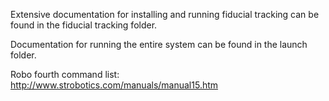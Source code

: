 Extensive documentation for installing and running fiducial tracking can be found in the fiducial tracking folder.

Documentation for running the entire system can be found in the launch folder.

Robo fourth command list:
http://www.strobotics.com/manuals/manual15.htm